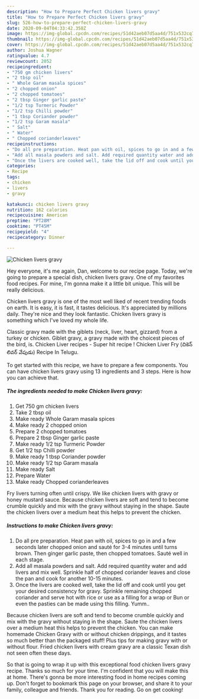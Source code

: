 ```yaml
---
description: "How to Prepare Perfect Chicken livers gravy"
title: "How to Prepare Perfect Chicken livers gravy"
slug: 526-how-to-prepare-perfect-chicken-livers-gravy
date: 2020-09-04T04:33:42.358Z
image: https://img-global.cpcdn.com/recipes/51d42aeb07d5aa4d/751x532cq70/chicken-livers-gravy-recipe-main-photo.jpg
thumbnail: https://img-global.cpcdn.com/recipes/51d42aeb07d5aa4d/751x532cq70/chicken-livers-gravy-recipe-main-photo.jpg
cover: https://img-global.cpcdn.com/recipes/51d42aeb07d5aa4d/751x532cq70/chicken-livers-gravy-recipe-main-photo.jpg
author: Joshua Wagner
ratingvalue: 4.7
reviewcount: 2052
recipeingredient:
- "750 gm chicken livers"
- "2 tbsp oil"
- " Whole Garam masala spices"
- "2 chopped onion"
- "2 chopped tomatoes"
- "2 tbsp Ginger garlic paste"
- "1/2 tsp Turmeric Powder"
- "1/2 tsp Chilli powder"
- "1 tbsp Coriander powder"
- "1/2 tsp Garam masala"
- " Salt"
- " Water"
- " Chopped corianderleaves"
recipeinstructions:
- "Do all pre preparation. Heat pan with oil, spices to go in and a few seconds later chopped onion and sauté for 3-4 minutes until turns brown. Then ginger garlic paste, then chopped tomatoes. Sauté well in each stage."
- "Add all masala powders and salt. Add required quantity water and add livers and mix well. Sprinkle half of chopped coriander leaves and close the pan and cook for another 10-15 minutes."
- "Once the livers are cooked well, take the lid off and cook until you get your desired consistency for gravy. Sprinkle remaining chopped coriander and serve hot with rice or use as a filling for a wrap or Bun or even the pasties can be made using this filling. Yumm.."
categories:
- Recipe
tags:
- chicken
- livers
- gravy

katakunci: chicken livers gravy 
nutrition: 162 calories
recipecuisine: American
preptime: "PT28M"
cooktime: "PT45M"
recipeyield: "4"
recipecategory: Dinner

---
```



![Chicken livers gravy](https://img-global.cpcdn.com/recipes/51d42aeb07d5aa4d/751x532cq70/chicken-livers-gravy-recipe-main-photo.jpg)

Hey everyone, it's me again, Dan, welcome to our recipe page. Today, we're going to prepare a special dish, chicken livers gravy. One of my favorites food recipes. For mine, I'm gonna make it a little bit unique. This will be really delicious.

Chicken livers gravy is one of the most well liked of recent trending foods on earth. It is easy, it is fast, it tastes delicious. It's appreciated by millions daily. They're nice and they look fantastic. Chicken livers gravy is something which I've loved my whole life.

Classic gravy made with the giblets (neck, liver, heart, gizzard) from a turkey or chicken. Giblet gravy, a gravy made with the choicest pieces of the bird, is. Chicken Liver recipes - Super hit recipe ! Chicken Liver Fry (చికెన్ లివర్ వేపుడు) Recipe In Telugu.


To get started with this recipe, we have to prepare a few components. You can have chicken livers gravy using 13 ingredients and 3 steps. Here is how you can achieve that.

<!--inarticleads1-->

##### The ingredients needed to make Chicken livers gravy:

1. Get 750 gm chicken livers
1. Take 2 tbsp oil
1. Make ready  Whole Garam masala spices
1. Make ready 2 chopped onion
1. Prepare 2 chopped tomatoes
1. Prepare 2 tbsp Ginger garlic paste
1. Make ready 1/2 tsp Turmeric Powder
1. Get 1/2 tsp Chilli powder
1. Make ready 1 tbsp Coriander powder
1. Make ready 1/2 tsp Garam masala
1. Make ready  Salt
1. Prepare  Water
1. Make ready  Chopped corianderleaves


Fry livers turning often until crispy. We like chicken livers with gravy or honey mustard sauce. Because chicken livers are soft and tend to become crumble quickly and mix with the gravy without staying in the shape. Saute the chicken livers over a medium heat this helps to prevent the chicken. 

<!--inarticleads2-->

##### Instructions to make Chicken livers gravy:

1. Do all pre preparation. Heat pan with oil, spices to go in and a few seconds later chopped onion and sauté for 3-4 minutes until turns brown. Then ginger garlic paste, then chopped tomatoes. Sauté well in each stage.
1. Add all masala powders and salt. Add required quantity water and add livers and mix well. Sprinkle half of chopped coriander leaves and close the pan and cook for another 10-15 minutes.
1. Once the livers are cooked well, take the lid off and cook until you get your desired consistency for gravy. Sprinkle remaining chopped coriander and serve hot with rice or use as a filling for a wrap or Bun or even the pasties can be made using this filling. Yumm..


Because chicken livers are soft and tend to become crumble quickly and mix with the gravy without staying in the shape. Saute the chicken livers over a medium heat this helps to prevent the chicken. You can make homemade Chicken Gravy with or without chicken drippings, and it tastes so much better than the packaged stuff! Plus tips for making gravy with or without flour. Fried chicken livers with cream gravy are a classic Texan dish not seen often these days. 

So that is going to wrap it up with this exceptional food chicken livers gravy recipe. Thanks so much for your time. I'm confident that you will make this at home. There's gonna be more interesting food in home recipes coming up. Don't forget to bookmark this page on your browser, and share it to your family, colleague and friends. Thank you for reading. Go on get cooking!
